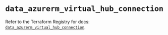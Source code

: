 # `data_azurerm_virtual_hub_connection`

Refer to the Terraform Registry for docs: [`data_azurerm_virtual_hub_connection`](https://registry.terraform.io/providers/hashicorp/azurerm/4.43.0/docs/data-sources/virtual_hub_connection).
